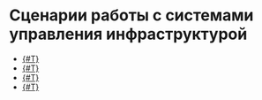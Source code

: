 # Сценарии работы с системами управления инфраструктурой

* [{#T}](terraform-quickstart.md)
* [{#T}](packer-quickstart.md)
* [{#T}](active-directory.md)
* [{#T}](jenkins.md)
